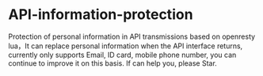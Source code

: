 # API-information-protection
Protection of personal information in API transmissions based on openresty lua，It can replace personal information when the API interface returns, currently only supports Email, ID card, mobile phone number, you can continue to improve it on this basis.
If can help you, please Star.